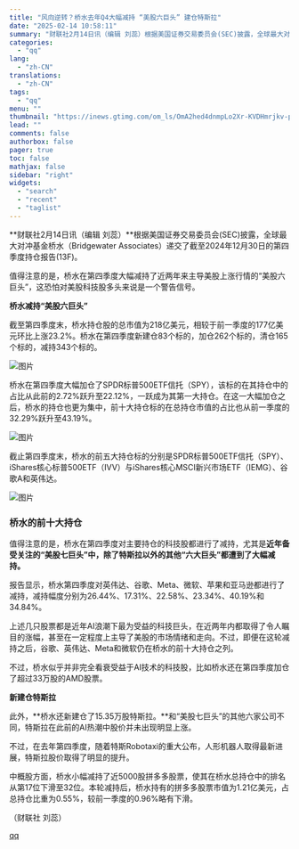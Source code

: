 ```yaml
---
title: "风向逆转？桥水去年Q4大幅减持 “美股六巨头” 建仓特斯拉"
date: "2025-02-14 10:58:11"
summary: "财联社2月14日讯（编辑 刘蕊）根据美国证券交易委员会(SEC)披露，全球最大对冲基金桥水（Brid..."
categories:
  - "qq"
lang:
  - "zh-CN"
translations:
  - "zh-CN"
tags:
  - "qq"
menu: ""
thumbnail: "https://inews.gtimg.com/om_ls/OmA2hed4dnmpLo2Xr-KVDHmrjkv-ppS9S4z-lhzeXCcDEAA_640360/0"
lead: ""
comments: false
authorbox: false
pager: true
toc: false
mathjax: false
sidebar: "right"
widgets:
  - "search"
  - "recent"
  - "taglist"
---
```


**财联社2月14日讯（编辑 刘蕊）**根据美国证券交易委员会(SEC)披露，全球最大对冲基金桥水（Bridgewater Associates）递交了截至2024年12月30日的第四季度持仓报告(13F)。

值得注意的是，桥水在第四季度大幅减持了近两年来主导美股上涨行情的“美股六巨头”，这恐怕对美股科技股多头来说是一个警告信号。

**桥水减持“美股六巨头”**

截至第四季度末，桥水持仓股的总市值为218亿美元，相较于前一季度的177亿美元环比上涨23.2%。桥水在第四季度新建仓83个标的，加仓262个标的，清仓165个标的，减持343个标的。

![图片](https://inews.gtimg.com/om_bt/OUtXV-_ieLEHBZC9G9SDY0pG2AU-ZpKAsCBQasoUxl-XgAA/641)

桥水在第四季度大幅加仓了SPDR标普500ETF信托（SPY），该标的在其持仓中的占比从此前的2.72%跃升至22.12%，一跃成为其第一大持仓。在这一大幅加仓之后，桥水的持仓也更为集中，前十大持仓标的在总持仓市值的占比也从前一季度的32.29%跃升至43.19%。

![图片](https://inews.gtimg.com/om_bt/Ocvg6fpBF2UXA3GGcqFUhjYanMt_a8DbF4kCcIxbVfHiwAA/641)

截止第四季度末，桥水的前五大持仓标的分别是SPDR标普500ETF信托（SPY）、iShares核心标普500ETF（IVV）与iShares核心MSCI新兴市场ETF（IEMG）、谷歌A和英伟达。

![图片](https://inews.gtimg.com/om_bt/Oz77X-AylzV_2wYax4pR4t2J9fFCcQm1OUVRLHfF16i9kAA/641)

### 桥水的前十大持仓

值得注意的是，桥水在第四季度对主要持仓的科技股都进行了减持，尤其是**近年备受关注的“美股七巨头”中，除了特斯拉以外的其他“六大巨头”都遭到了大幅减持。**

报告显示，桥水第四季度对英伟达、谷歌、Meta、微软、苹果和亚马逊都进行了减持，减持幅度分别为26.44%、17.31%、22.58%、23.34%、40.19%和34.84%。

上述几只股票都是近年AI浪潮下最为受益的科技巨头，在近两年内都取得了令人瞩目的涨幅，甚至在一定程度上主导了美股的市场情绪和走向。不过，即便在这轮减持之后，谷歌、英伟达、Meta和微软仍在桥水的前十大持仓之列。

不过，桥水似乎并非完全看衰受益于AI技术的科技股，比如桥水还在第四季度加仓了超过33万股的AMD股票。

**新建仓特斯拉**

此外，**桥水还新建仓了15.35万股特斯拉。**和“美股七巨头”的其他六家公司不同，特斯拉在此前的AI热潮中股价并未出现明显上涨。

不过，在去年第四季度，随着特斯Robotaxi的重大公布，人形机器人取得最新进展，特斯拉股价取得了明显的提升。

中概股方面，桥水小幅减持了近5000股拼多多股票，使其在桥水总持仓中的排名从第17位下滑至32位。本轮减持后，桥水持有的拼多多股票市值为1.21亿美元，占总持仓比重为0.55%，较前一季度的0.96%略有下滑。

（财联社 刘蕊）

[qq](https://new.qq.com/rain/a/20250214A030TB00)
